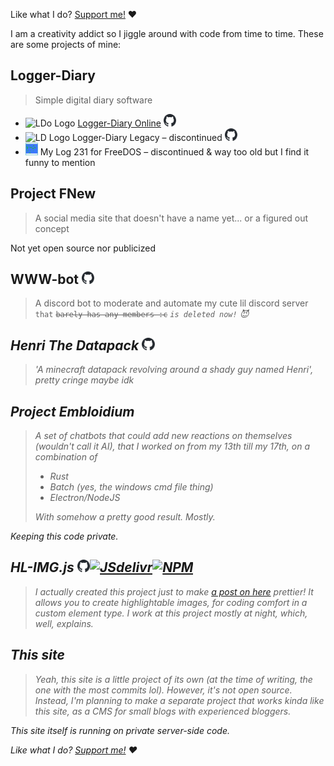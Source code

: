Like what I do? [Support me!](/?p=support) ❤️

I am a creativity addict so I jiggle around with code from time to time. These are some projects of mine:

## Logger-Diary
<blockquote>
Simple digital diary software
</blockquote>

- <img src="https://logger-diary.strawmelonjuice.com/img/logo/logo_512px.png" height="20px" alt="LDo Logo"> [Logger-Diary Online](https://logger-diary.strawmelonjuice.com/) <a href="https://github.com/strawmelonjuice/logger-diary.online" target="_blank"><img src="/assets/img/svg/github-mark.svg" height="20px" class="svgrecolor" alt="GitHub"></a>
- <img src="https://raw.githubusercontent.com/strawmelonjuice/logger-diary.legacy/desktop-beta/logger/icons/logo.png" height="20px" alt="LD Logo"> Logger-Diary Legacy – discontinued <a href="https://github.com/strawmelonjuice/logger-diary.legacy" target="_blank"><img src="/assets/img/svg/github-mark.svg" height="20px" class="svgrecolor" alt="GitHub"></a>
- <img src="/assets/img/2015logo.png" height="20px" alt="mylog231 logo"> My Log 231 for FreeDOS – discontinued & way too old but I find it funny to mention

## Project FNew
<blockquote>
A social media site that doesn't have a name yet... or a figured out concept
</blockquote>
<p><span class="notion">Not yet open source nor publicized</span></p>






## WWW-bot <a href="https://github.com/strawmelonjuice/wwwbot-discord" target="_blank"><img src="/assets/img/svg/github-mark.svg" height="20px" class="svgrecolor" alt="GitHub"></a>

<blockquote>
A discord bot to moderate and automate my cute lil discord server <code>that</code> <code><s>barely has any members :c</code></s> <code><i>is deleted now!</code> <span class="emoji-block">😈</span>
</blockquote>


## Henri The Datapack <a href="https://github.com/strawmelonjuice/Henri_The_Datapack" target="_blank"><img src="/assets/img/svg/github-mark.svg" height="20px" class="svgrecolor" alt="GitHub"></a>

<blockquote>
'A minecraft datapack revolving around a shady guy named Henri', pretty cringe maybe idk
</blockquote>

## Project Embloidium

<blockquote>
A set of chatbots that could add new reactions on themselves (wouldn't call it AI), that I worked on from my 13th till my 17th, on a combination of
<ul>
<li>Rust</li>
<li>Batch (yes, the windows cmd file thing)</li>
<li>Electron/NodeJS</li>
</ul>
With somehow a pretty good result. Mostly.
</blockquote>

<p><span class="notion">Keeping this code private.</span></p>



## HL-IMG.js <a href="https://github.com/strawmelonjuice/hl-img.js/" target="_blank"><img src="/assets/img/svg/github-mark.svg" height="20px" class="svgrecolor" alt="GitHub"></a><a href="https://cdn.jsdelivr.net/npm/hl-img/" target="_blank"><img src="https://www.jsdelivr.com/assets/5c45c9be8960b51a5e8ad5bc3ad6492bfbcb0dcf/img/icons/jsdelivr_icon.svg" height="20px" alt="JSdelivr"></a><a href="https://www.npmjs.com/package/hl-img" target="_blank"><img src="https://docs.npmjs.com/icons/icon-512x512.png" height="20px" alt="NPM"></a>

<blockquote>
I actually created this project just to make <a href="/blog?p=posts/art/mousemouse-3.2">a post on here</a> prettier! It allows you to create highlightable images, for coding comfort in a custom element type. I work at this project mostly at night, which, well, explains.
</blockquote>


## This site

<blockquote>
Yeah, this site is a little project of its own (at the time of writing, the one with the most commits lol).
However, it's not open source. Instead, I'm planning to make a separate project that works <i>kinda</i> like this site, as a CMS for small blogs with experienced bloggers.
</blockquote>
This site itself is running on private server-side code.


Like what I do? [Support me!](/?p=support) ❤️